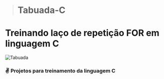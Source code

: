 > <h1> Tabuada-C

# Treinando laço de repetição FOR em linguagem C

![Tabuada](https://github.com/MatheusASouza/Tabuada-C/blob/main/Tabuada.img.png)

### ✌️ Projetos para treinamento da linguagem C
